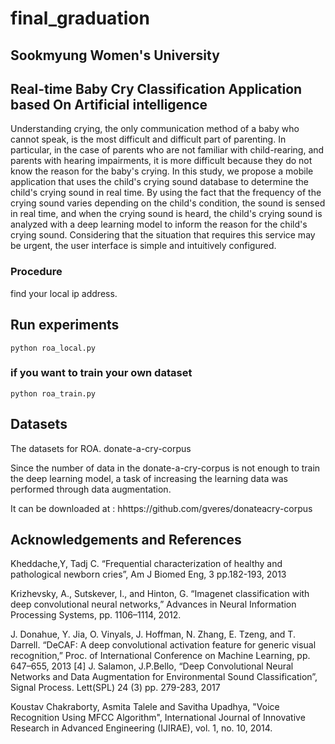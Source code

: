 # final_graduation

## Sookmyung Women's University

## Real-time Baby Cry Classification Application based On Artificial intelligence

Understanding crying, the only communication method of a baby who cannot speak, is the most difficult and difficult part of parenting. In particular, in the case of parents who are not familiar with child-rearing, and parents with hearing impairments, it is more difficult because they do not know the reason for the baby's crying. In this study, we propose a mobile application that uses the child's crying sound database to determine the child's crying sound in real time. By using the fact that the frequency of the crying sound varies depending on the child's condition, the sound is sensed in real time, and when the crying sound is heard, the child's crying sound is analyzed with a deep learning model to inform the reason for the child's crying sound. Considering that the situation that requires this service may be urgent, the user interface is simple and intuitively configured.




### Procedure

find your local ip address. 


## Run experiments
```
python roa_local.py
```

### if you want to train your own dataset

```
python roa_train.py
```


## Datasets
The datasets for ROA. donate-a-cry-corpus

Since the number of data in the donate-a-cry-corpus is not enough to train the deep learning model, a task of increasing the learning data was performed through data augmentation.

It can be downloaded at : hhttps://github.com/gveres/donateacry-corpus



## Acknowledgements and References

Kheddache,Y, Tadj C. “Frequential characterization of healthy and pathological newborn cries”, Am J Biomed Eng, 3 pp.182-193, 2013

 Krizhevsky, A., Sutskever, I., and Hinton, G. “Imagenet classification with deep convolutional neural networks,” Advances in Neural Information Processing Systems, pp. 1106–1114, 2012.

 J. Donahue, Y. Jia, O. Vinyals, J. Hoffman, N. Zhang, E. Tzeng, and T. Darrell. “DeCAF: A deep convolutional activation feature for generic visual recognition,” Proc. of International Conference on Machine Learning, pp. 647–655, 2013 [4] J. Salamon, J.P.Bello, “Deep Convolutional Neural Networks and Data Augmentation for Environmental Sound Classification”, Signal Process. Lett(SPL) 24 (3) pp. 279-283, 2017 

Koustav Chakraborty, Asmita Talele and Savitha Upadhya, "Voice Recognition Using MFCC Algorithm", International Journal of Innovative Research in Advanced Engineering (IJIRAE), vol. 1, no. 10, 2014.
